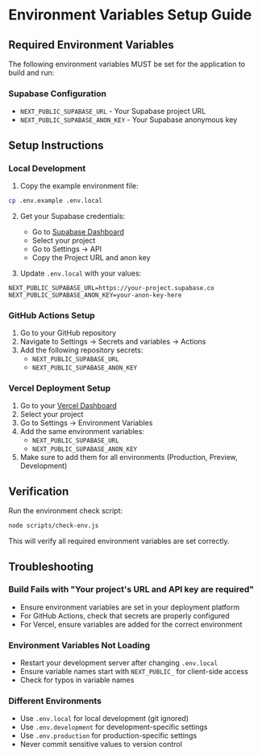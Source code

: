 # Environment Variables Setup Guide

## Required Environment Variables

The following environment variables MUST be set for the application to build and run:

### Supabase Configuration
- `NEXT_PUBLIC_SUPABASE_URL` - Your Supabase project URL
- `NEXT_PUBLIC_SUPABASE_ANON_KEY` - Your Supabase anonymous key

## Setup Instructions

### Local Development

1. Copy the example environment file:
```bash
cp .env.example .env.local
```

2. Get your Supabase credentials:
   - Go to [Supabase Dashboard](https://supabase.com/dashboard)
   - Select your project
   - Go to Settings → API
   - Copy the Project URL and anon key

3. Update `.env.local` with your values:
```env
NEXT_PUBLIC_SUPABASE_URL=https://your-project.supabase.co
NEXT_PUBLIC_SUPABASE_ANON_KEY=your-anon-key-here
```

### GitHub Actions Setup

1. Go to your GitHub repository
2. Navigate to Settings → Secrets and variables → Actions
3. Add the following repository secrets:
   - `NEXT_PUBLIC_SUPABASE_URL`
   - `NEXT_PUBLIC_SUPABASE_ANON_KEY`

### Vercel Deployment Setup

1. Go to your [Vercel Dashboard](https://vercel.com/dashboard)
2. Select your project
3. Go to Settings → Environment Variables
4. Add the same environment variables:
   - `NEXT_PUBLIC_SUPABASE_URL`
   - `NEXT_PUBLIC_SUPABASE_ANON_KEY`
5. Make sure to add them for all environments (Production, Preview, Development)

## Verification

Run the environment check script:
```bash
node scripts/check-env.js
```

This will verify all required environment variables are set correctly.

## Troubleshooting

### Build Fails with "Your project's URL and API key are required"
- Ensure environment variables are set in your deployment platform
- For GitHub Actions, check that secrets are properly configured
- For Vercel, ensure variables are added for the correct environment

### Environment Variables Not Loading
- Restart your development server after changing `.env.local`
- Ensure variable names start with `NEXT_PUBLIC_` for client-side access
- Check for typos in variable names

### Different Environments
- Use `.env.local` for local development (git ignored)
- Use `.env.development` for development-specific settings
- Use `.env.production` for production-specific settings
- Never commit sensitive values to version control